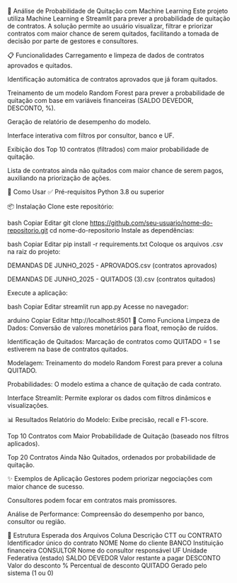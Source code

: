 🤖 Análise de Probabilidade de Quitação com Machine Learning
Este projeto utiliza Machine Learning e Streamlit para prever a probabilidade de quitação de contratos. A solução permite ao usuário visualizar, filtrar e priorizar contratos com maior chance de serem quitados, facilitando a tomada de decisão por parte de gestores e consultores.

📋 Funcionalidades
Carregamento e limpeza de dados de contratos aprovados e quitados.

Identificação automática de contratos aprovados que já foram quitados.

Treinamento de um modelo Random Forest para prever a probabilidade de quitação com base em variáveis financeiras (SALDO DEVEDOR, DESCONTO, %).

Geração de relatório de desempenho do modelo.

Interface interativa com filtros por consultor, banco e UF.

Exibição dos Top 10 contratos (filtrados) com maior probabilidade de quitação.

Lista de contratos ainda não quitados com maior chance de serem pagos, auxiliando na priorização de ações.

🚀 Como Usar
✅ Pré-requisitos
Python 3.8 ou superior

📦 Instalação
Clone este repositório:

bash
Copiar
Editar
git clone https://github.com/seu-usuario/nome-do-repositorio.git
cd nome-do-repositorio
Instale as dependências:

bash
Copiar
Editar
pip install -r requirements.txt
Coloque os arquivos .csv na raiz do projeto:

DEMANDAS DE JUNHO_2025 - APROVADOS.csv (contratos aprovados)

DEMANDAS DE JUNHO_2025 - QUITADOS (3).csv (contratos quitados)

Execute a aplicação:

bash
Copiar
Editar
streamlit run app.py
Acesse no navegador:

arduino
Copiar
Editar
http://localhost:8501
🧠 Como Funciona
Limpeza de Dados: Conversão de valores monetários para float, remoção de ruídos.

Identificação de Quitados: Marcação de contratos como QUITADO = 1 se estiverem na base de contratos quitados.

Modelagem: Treinamento do modelo Random Forest para prever a coluna QUITADO.

Probabilidades: O modelo estima a chance de quitação de cada contrato.

Interface Streamlit: Permite explorar os dados com filtros dinâmicos e visualizações.

📊 Resultados
Relatório do Modelo: Exibe precisão, recall e F1-score.

Top 10 Contratos com Maior Probabilidade de Quitação (baseado nos filtros aplicados).

Top 20 Contratos Ainda Não Quitados, ordenados por probabilidade de quitação.

✨ Exemplos de Aplicação
Gestores podem priorizar negociações com maior chance de sucesso.

Consultores podem focar em contratos mais promissores.

Análise de Performance: Compreensão do desempenho por banco, consultor ou região.

📁 Estrutura Esperada dos Arquivos
Coluna	Descrição
CTT ou CONTRATO	Identificador único do contrato
NOME	Nome do cliente
BANCO	Instituição financeira
CONSULTOR	Nome do consultor responsável
UF	Unidade Federativa (estado)
SALDO DEVEDOR	Valor restante a pagar
DESCONTO	Valor do desconto
%	Percentual de desconto
QUITADO	Gerado pelo sistema (1 ou 0)
